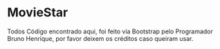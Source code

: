 # MovieStar

Todos Código encontrado aqui, foi feito via Bootstrap pelo Programador Bruno Henrique, por favor deixem os créditos caso queiram usar.

